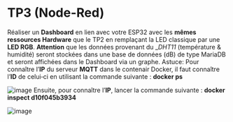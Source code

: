 # TP3 (Node-Red)
Réaliser un __Dashboard__ en lien avec votre ESP32 avec les __mêmes ressources Hardware__ que le TP2 en remplaçant la LED classique par une __LED RGB__.
__Attention__ que les données provenant du __DHT11_ (température & humidité) seront stockées dans une base de données (dB) de type MariaDB et seront affichées dans le Dashboard via un graphe.
Astuce: Pour connaître l’__IP__ du serveur __MQTT__ dans le contenair Docker, il faut connaître l’__ID__ de celui‐ci en utilisant la commande suivante : __docker ps__

![image](https://github.com/Mlou103/Costa/assets/115471197/a2bbe64a-3c62-4b2c-aa96-e6f11aa3cb15)
Ensuite, pour connaître l’__IP__, lancer la commande suivante : __docker inspect d10f045b3934__

![image](https://github.com/Mlou103/Costa/assets/115471197/237a7347-91d0-46db-9482-94e4274bbc84)

